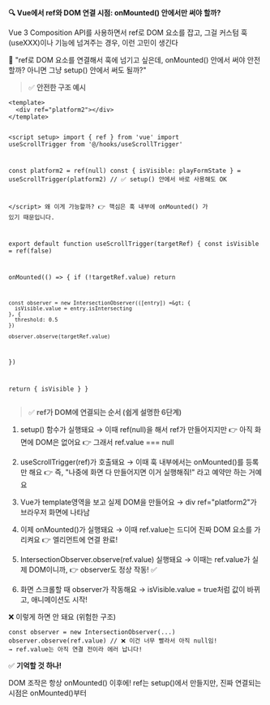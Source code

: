 <p><strong>🔍 Vue에서 ref와 DOM 연결 시점: onMounted() 안에서만 써야 할까?</strong></p>
<p>Vue 3 Composition API를 사용하면서 ref로 DOM 요소를 잡고,
그걸 커스텀 훅(useXXX)이나 기능에 넘겨주는 경우, 이런 고민이 생긴다</p>
<p>🤔 &quot;ref로 DOM 요소를 연결해서 훅에 넘기고 싶은데,
onMounted() 안에서 써야 안전할까? 아니면 그냥 setup() 안에서 써도 될까?&quot;</p>
<blockquote>
<p>✅ <strong>안전한 구조 예시</strong></p>
</blockquote>
<pre><code>&lt;template&gt;
  &lt;div ref=&quot;platform2&quot;&gt;&lt;/div&gt;
&lt;/template&gt;

&lt;script setup&gt;
import { ref } from 'vue'
import useScrollTrigger from '@/hooks/useScrollTrigger'

const platform2 = ref(null)
const { isVisible: playFormState } = useScrollTrigger(platform2) 
// ✅ setup() 안에서 바로 사용해도 OK

&lt;/script&gt;
왜 이게 가능할까?
👉 핵심은 훅 내부에 onMounted() 가 있기 때문입니다.

export default function useScrollTrigger(targetRef) {
  const isVisible = ref(false)

  onMounted(() =&gt; {
    if (!targetRef.value) return

    const observer = new IntersectionObserver(([entry]) =&gt; {
      isVisible.value = entry.isIntersecting
    }, {
      threshold: 0.5
    })

    observer.observe(targetRef.value)
  })

  return { isVisible }
}</code></pre><blockquote>
<p>✅ <strong>ref가 DOM에 연결되는 순서 (쉽게 설명한 6단계)</strong></p>
</blockquote>
<ol>
<li><p>setup() 함수가 실행돼요
→ 이때 ref(null)을 해서 ref가 만들어지지만
👉 아직 화면에 DOM은 없어요
👉 그래서 ref.value === null</p>
</li>
<li><p>useScrollTrigger(ref)가 호출돼요
→ 이때 훅 내부에서는 onMounted()를 등록만 해요
👉 즉, &quot;나중에 화면 다 만들어지면 이거 실행해줘!&quot; 라고 예약만 하는 거예요</p>
</li>
<li><p>Vue가 template영역을 보고 실제 DOM을 만들어요
→ div ref=&quot;platform2&quot;가 브라우저 화면에 나타남</p>
</li>
<li><p>이제 onMounted()가 실행돼요
→ 이때 ref.value는 드디어 진짜 DOM 요소를 가리켜요
👉  엘리먼트에 연결 완료!</p>
</li>
<li><p>IntersectionObserver.observe(ref.value) 실행돼요
→ 이때는 ref.value가 실제 DOM이니까,
👉 observer도 정상 작동! ✅</p>
</li>
<li><p>화면 스크롤할 때 observer가 작동해요
→ isVisible.value = true처럼 값이 바뀌고, 애니메이션도 시작!</p>
</li>
</ol>
<p>❌ 이렇게 하면 안 돼요 (위험한 구조)</p>
<pre><code>const observer = new IntersectionObserver(...)
observer.observe(ref.value) // ❌ 이건 너무 빨라서 아직 null임!
→ ref.value는 아직 연결 전이라 에러 납니다!</code></pre><p>✅ <strong>기억할 것 하나!</strong></p>
<p>DOM 조작은 항상 onMounted() 이후에!
ref는 setup()에서 만들지만, 진짜 연결되는 시점은 onMounted()부터</p>